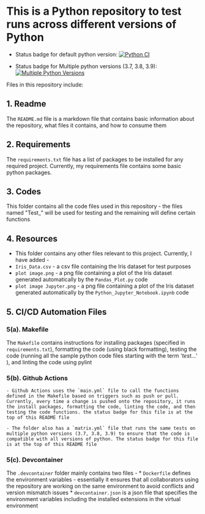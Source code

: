 # This is a Python repository to test runs across different versions of Python 

  - Status badge for default python version: [![Python CI](https://github.com/nogibjj/DukeIDS706_ds655_Week04/actions/workflows/main.yml/badge.svg)](https://github.com/nogibjj/DukeIDS706_ds655_Week04/actions/workflows/main.yml)


  - Status badge for Multiple python versions (3.7, 3.8, 3.9): [![Multiple Python Versions](https://github.com/nogibjj/DukeIDS706_ds655_Week04/actions/workflows/matrix.yml/badge.svg)](https://github.com/nogibjj/DukeIDS706_ds655_Week04/actions/workflows/matrix.yml)


Files in this repository include:


## 1. Readme
  The `README.md` file is a markdown file that contains basic information about the repository, what files it contains, and how to consume them


## 2. Requirements
  The `requirements.txt` file has a list of packages to be installed for any required project. Currently, my requirements file contains some basic python packages.


## 3. Codes
  This folder contains all the code files used in this repository - the files named "Test_" will be used for testing and the remaining will define certain functions


## 4. Resources
  -  This folder contains any other files relevant to this project. Currently, I have added -
  - `Iris_Data.csv` - a csv file containing the Iris dataset for test purposes
  - `plot image.png` - a png file containing a plot of the Iris dataset generated automatically by the `Pandas_Plot.py` code
  - `plot image Jupyter.png` - a png file containing a plot of the Iris dataset generated automatically by the `Python_Jupyter_Notebook.ipynb` code


## 5. CI/CD Automation Files


  ### 5(a). Makefile
  The `Makefile` contains instructions for installing packages (specified in `requirements.txt`), formatting the code (using black formatting), testing the code (running all the sample python code files starting with the term *'test...'* ), and linting the code using pylint


  ### 5(b). Github Actions
    - Github Actions uses the `main.yml` file to call the functions defined in the Makefile based on triggers such as push or pull. Currently, every time a change is pushed onto the repository, it runs the install packages, formatting the code, linting the code, and then testing the code functions. the status badge for this file is at the top of this README file

    - The folder also has a `matrix.yml` file that runs the same tests on multiple python versions (3.7, 3.8, 3.9) to ensure that the code is compatible with all versions of python. The status badge for this file is at the top of this README file


  ### 5(c). Devcontainer
  The `.devcontainer` folder mainly contains two files - 
    * `Dockerfile` defines the environment variables - essentially it ensures that all collaborators using the repository are working on the same environment to avoid conflicts and version mismatch issues
    * `devcontainer.json` is a json file that specifies the environment variables including the installed extensions in the virtual environment
